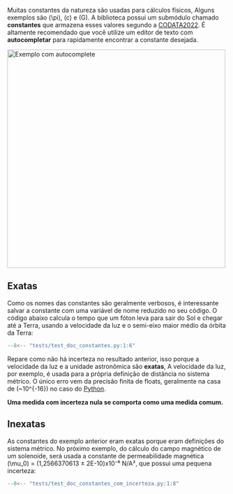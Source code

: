 Muitas constantes da natureza são usadas para cálculos físicos, Alguns exemplos são \(\pi\), \(c\) e \(G\). A biblioteca possui um submódulo chamado **constantes** que armazena esses valores segundo a [CODATA2022](https://arxiv.org/abs/2409.03787). É altamente recomendado que você utilize um editor de texto com **autocompletar** para rapidamente encontrar a constante desejada.

<img src=images/autocomplete.png alt='Exemplo com autocomplete' width=500>

## Exatas
Como os nomes das constantes são geralmente verbosos, é interessante salvar a constante com uma variável de nome reduzido no seu código. O código abaixo calcula o tempo que um fóton leva para sair do Sol e chegar até a Terra, usando a velocidade da luz e o semi-eixo maior médio da órbita da Terra:

```python
--8<-- "tests/test_doc_constantes.py:1:6"
```

Repare como não há incerteza no resultado anterior, isso porque a velocidade da luz e a unidade astronômica são **exatas**, A velocidade da luz, por exemplo, é usada para a própria definição de distância no sistema métrico. O único erro vem da precisão finita de floats, geralmente na casa de \(~10^{-16}\) no caso do [Python](https://docs.python.org/3/library/sys.html#sys.float_info).

**Uma medida com incerteza nula se comporta como uma medida comum.**

## Inexatas
As constantes do exemplo anterior eram exatas porque eram definições do sistema métrico. No próximo exemplo, do cálculo do campo magnético de um solenoide, será usada a constante de permeabilidade magnética \(\mu_0\) = (1,2566370613 ± 2E-10)x10⁻⁶ N/A², que possui uma pequena incerteza:

```python
--8<-- "tests/test_doc_constantes_com_incerteza.py:1:8"
```